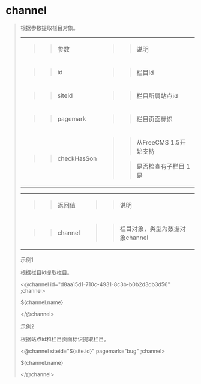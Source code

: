 # channel #

<p>
<blockquote><span>根据参数提取栏目对象。</span>
</p>
<table>
<tbody>
<blockquote><tr>
<blockquote><td>
<blockquote><p>
<blockquote><span>参数</span>
</blockquote></p>
</blockquote></td>
<td>
<blockquote><p>
<blockquote><span>说明</span>
</blockquote></p>
</blockquote></td>
</blockquote></tr>
<tr>
<blockquote><td>
<blockquote><p>
<blockquote><span>id</span>
</blockquote></p>
</blockquote></td>
<td>
<blockquote><p>
<blockquote><span>栏目id</span>
</blockquote></p>
</blockquote></td>
</blockquote></tr>
<tr>
<blockquote><td>
<blockquote><p>
<blockquote><span>siteid</span>
</blockquote></p>
</blockquote></td>
<td>
<blockquote><p>
<blockquote><span>栏目所属站点id</span>
</blockquote></p>
</blockquote></td>
</blockquote></tr>
<tr>
<blockquote><td>
<blockquote><p>
<blockquote><span>pagemark</span>
</blockquote></p>
</blockquote></td>
<td>
<blockquote><p>
<blockquote><span>栏目页面标识</span>
</blockquote></p>
</blockquote></td>
</blockquote></tr>
<tr>
<blockquote><td>
<blockquote><p>
<blockquote><span>checkHasSon</span>
</blockquote></p>
</blockquote></td>
<td>
<blockquote><p>
<blockquote><span>从FreeCMS 1.</span><span>5</span><span>开始支持</span>
</blockquote></p>
<p>
<blockquote><span>是否检查有子栏目 1是</span>
</blockquote></p>
</blockquote></td>
</blockquote></tr>
</blockquote></tbody>
</table>
<table>
<tbody>
<blockquote><tr>
<blockquote><td>
<blockquote><p>
<blockquote><span>返回值</span>
</blockquote></p>
</blockquote></td>
<td>
<blockquote><p>
<blockquote><span>说明</span>
</blockquote></p>
</blockquote></td>
</blockquote></tr>
<tr>
<blockquote><td>
<blockquote><p>
<blockquote><span>channel</span>
</blockquote></p>
</blockquote></td>
<td>
<blockquote><p>
<blockquote><span>栏目对象，类型为数据对象channel</span>
</blockquote></p>
</blockquote></td>
</blockquote></tr>
</blockquote></tbody>
</table>
<p>
<span>示例1</span>
</p>
<p>
<span>根据栏目id提取栏目。</span>
</p>
<p>
<span>&lt;@channel id=&quot;d8aa15d1-710c-4931-8c3b-b0b2d3db3d56&quot; ;channel&gt;</span>
</p>
<p>
<span>${channel.name}</span>
</p>
<p>
<span>&lt;/@channel&gt;</span>
</p>
<p>
<span>示例2</span>
</p>
<p>
<span>根据站点id和栏目页面标识提取栏目。</span>
</p>
<p>
<span>&lt;@channel siteid=&quot;${site.id}&quot; pagemark=&quot;bug&quot; ;channel&gt;</span>
</p>
<p>
<span>${channel.name}</span>
</p>
<p>
<span>&lt;/@channel&gt;</span>
</p>
<p></blockquote>

</p>